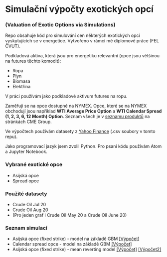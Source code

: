# Simulační výpočty exotických opcí
### (Valuation of Exotic Options via Simulations)


Repo obsahuje kód pro simulování cen některých exotických opcí vyskytujících se v energetice. Vytvořeno v rámci mé diplomové práce (FEL ČVUT).  

Podkladová aktiva, která jsou pro energetiku relevantní (opce jsou většinou na futures těchto komodit):

* Ropa
* Plyn
* Biomasa
* Elektřina

V práci používám jako podkladové aktivum futures na ropu.

Zaměřuji se na opce dostupné na NYMEX. Opce, které se na NYMEX obchodují jsou například **WTI Average Price Option** a **WTI Calendar Spread (1, 2, 3, 6, 12 Month) Option**. Seznam všech je v [seznamu produktů](https://www.cmegroup.com/trading/products/#pageNumber=1&sortAsc=false&sortField=oi&group=7&page=1&cleared=Options) na stránkách CME Group.

Ve výpočtech používám datasety z [Yahoo Finance](https://finance.yahoo.com/quote/CL%3DF/futures?p=CL%3DF) (.csv soubory v tomto repu).

Jako programovací jazyk jsem zvolil Python. Pro psaní kódu používám Atom a Jupyter Notebook.


### Vybrané exotické opce  

* Asijská opce
* Spread opce

### Použité datasety
* Crude Oil Jul 20
* Crude Oil Aug 20
* (Pro jeden graf i Crude Oil May 20 a Crude Oil June 20)

### Seznam simulací

* Asijská opce (fixed strike) - model na základě GBM [[Výpočet]](vypocty_diplomova_prace_asian_gbm.ipynb)
* Calendar spread opce - model na základě GBM [[Výpočet]](vypocty_diplomova_prace_calendar_gbm.ipynb)
* Asijská opce (fixed strike) - mean reverting model [[Výpočet]](vypocty_diplomova_prace_mean_reverting_regression.ipynb) [[Výpočet2]](vypocty_diplomova_prace_mean_reverting_regression_bonus.ipynb) 

